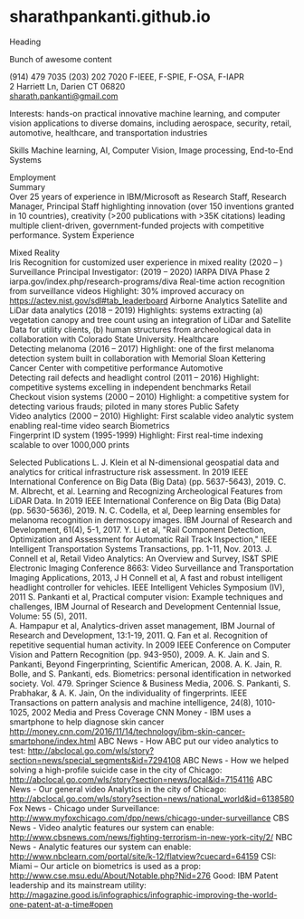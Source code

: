 # sharathpankanti.github.io

<section><hɨ>Heading</hɨ><p>Bunch of awesome 
content</p></section>
</style>
<title>Sharath Pankanti</title>
</head>
<body>
<div class="centered-block">
<p>

(914) 479 7035
(203) 202 7020
F-IEEE, F-SPIE, F-OSA, F-IAPR                                                                              
2 Harriett Ln, Darien CT 06820                                                           
sharath.pankanti@gmail.com
 					                                       
Interests: hands-on practical innovative machine learning, and computer vision applications to diverse domains, including aerospace, security, retail, automotive, healthcare, and transportation industries 

Skills              Machine learning, AI, Computer Vision, Image processing, End-to-End Systems

Employment  
Summary                                              
Over 25 years of experience in IBM/Microsoft as Research Staff, Research Manager, Principal Staff highlighting innovation (over 150 inventions granted in 10 countries), creativity (>200 publications with >35K citations) leading multiple client-driven, government-funded projects with competitive performance.
System 
Experience

Mixed Reality  
Iris Recognition for customized user experience in mixed reality  (2020 – )
Surveillance
Principal Investigator: (2019 – 2020)
IARPA DIVA Phase 2 iarpa.gov/index.php/research-programs/diva
Real-time action recognition from surveillance videos
Highlight:  30% improved accuracy on https://actev.nist.gov/sdl#tab_leaderboard 
Airborne 
Analytics
Satellite and LiDar data analytics (2018 – 2019) 
Highlights: systems extracting (a) vegetation canopy and tree count using an integration of LiDar and Satellite Data for utility clients, (b) human structures from archeological data in collaboration with Colorado State University.
Healthcare     
Detecting melanoma (2016 – 2017)
Highlight:  one of the first melanoma detection system built in collaboration with Memorial Sloan Kettering Cancer Center with competitive performance 
Automotive     
Detecting rail defects and headlight control (2011 – 2016)
Highlight:  competitive systems excelling in independent benchmarks
Retail     
Checkout vision systems (2000 – 2010)
Highlight: a competitive system for detecting various frauds; piloted in many stores
Public Safety     
Video analytics (2000 – 2010)
Highlight:  First scalable video analytic system enabling real-time video search
Biometrics     
Fingerprint ID system (1995-1999)
Highlight:  First real-time indexing scalable to over 1000,000 prints
  
Selected Publications 
L. J. Klein et al N-dimensional geospatial data and analytics for critical infrastructure risk assessment. In 2019 IEEE International Conference on Big Data (Big Data) (pp. 5637-5643), 2019.
C. M. Albrecht, et al. Learning and Recognizing Archeological Features from LiDAR Data. In 2019 IEEE International Conference on Big Data (Big Data) (pp. 5630-5636), 2019.
N. C. Codella, et al, Deep learning ensembles for melanoma recognition in dermoscopy images. IBM Journal of Research and Development, 61(4), 5-1, 2017.
Y. Li et al, "Rail Component Detection, Optimization and Assessment for Automatic Rail Track Inspection," IEEE Intelligent Transportation Systems Transactions, pp. 1-11, Nov.  2013.
J. Connell et al, Retail Video Analytics: An Overview and Survey, IS&T SPIE Electronic Imaging Conference 8663: Video Surveillance and Transportation Imaging Applications, 2013, 
J H Connell et al, A fast and robust intelligent headlight controller for vehicles.  IEEE Intelligent Vehicles Symposium (IV), 2011
S. Pankanti et al, Practical computer vision: Example techniques and challenges, IBM Journal of Research and Development Centennial Issue, Volume:  55 (5), 2011.   
A. Hampapur et al, Analytics-driven asset management, IBM Journal of Research and Development, 13:1-19, 2011.
Q. Fan et al. Recognition of repetitive sequential human activity. In 2009 IEEE Conference on Computer Vision and Pattern Recognition (pp. 943-950), 2009.
A. K. Jain and S. Pankanti, Beyond Fingerprinting, Scientific American, 2008.
A. K. Jain, R. Bolle, and S. Pankanti, eds. Biometrics: personal identification in networked society. Vol. 479. Springer Science & Business Media, 2006.
S. Pankanti, S. Prabhakar, & A. K. Jain, On the individuality of fingerprints. IEEE Transactions on pattern analysis and machine intelligence, 24(8), 1010-1025, 2002
Media and Press Coverage
CNN Money - IBM uses a smartphone to help diagnose skin cancer
http://money.cnn.com/2016/11/14/technology/ibm-skin-cancer-smartphone/index.html
ABC News - How ABC put our video analytics to test: http://abclocal.go.com/wls/story?section=news/special_segments&id=7294108
ABC News - How we helped solving a high-profile suicide case in the city of Chicago: http://abclocal.go.com/wls/story?section=news/local&id=7154116
ABC News - Our general video Analytics in the city of Chicago: http://abclocal.go.com/wls/story?section=news/national_world&id=6138580
Fox News - Chicago under Surveillance: http://www.myfoxchicago.com/dpp/news/chicago-under-surveillance 
CBS News - Video analytic features our system can enable: http://www.cbsnews.com/news/fighting-terrorism-in-new-york-city/2/
NBC News - Analytic features our system can enable: http://www.nbclearn.com/portal/site/k-12/flatview?cuecard=64159
CSI: Miami – Our article on biometrics is used as a prop: http://www.cse.msu.edu/About/Notable.php?Nid=276
Good:  IBM Patent leadership and its mainstream utility: http://magazine.good.is/infographics/infographic-improving-the-world-one-patent-at-a-time#open
